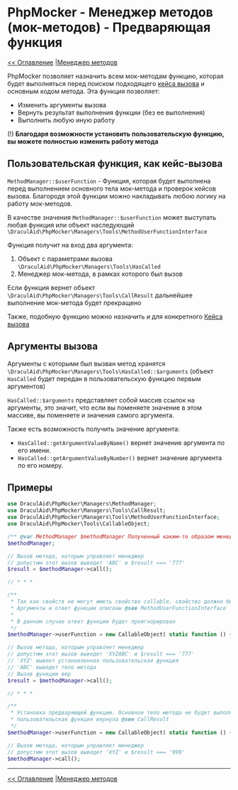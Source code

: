 # PhpMocker - Менеджер методов (мок-методов) - Предваряющая функция
[<< Оглавление](../README.md) |[Менеджер методов](README.md)

PhpMocker позволяет назначить всем мок-методам функцию, которая будет выполняться перед поиском подходящего [кейса вызова](../mock-cases/README.md)
и основным кодом метода. Эта функция позволяет:
* Изменить аргументы вызова
* Вернуть результат выполнения функции (без ее выполнения)
* Выполнить любую иную работу

(!) **Благодаря возможности установить пользовательскую функцию, вы можете полностью изменить работу метода**

## Пользовательская функция, как кейс-вызова

`MethodManager::$userFunction` - Функция, которая будет выполнена перед выполнением основного тела мок-метода и проверок
кейсов вызова. Благородя этой функции можно накладывать любою логику на работу мок-методов.

В качестве значения `MethodManager::$userFunction` может выступать любая функция или объект наследующий `\DraculAid\PhpMocker\Managers\Tools\MethodUserFunctionInterface`

Функция получит на вход два аргумента:
1) Объект с параметрами вызова `\DraculAid\PhpMocker\Managers\Tools\HasCalled`
2) Менеджер мок-метода, в рамках которого был вызов

Если функция вернет объект `\DraculAid\PhpMocker\Managers\Tools\CallResult` дальнейшее выполнение мок-метода будет прекращено

Также, подобную функцию можно назначить и для конкретного [Кейса вызова](../mock-cases/README.md)

## Аргументы вызова

Аргументы с которыми был вызван метод хранятся `\DraculAid\PhpMocker\Managers\Tools\HasCalled::$arguments` (объект `HasCalled`
будет передан в пользовательскую функцию первым аргументов)

`HasCalled::$arguments` представляет собой массив ссылок на аргументы, это значит, что если вы поменяете значение в этом массиве,
вы поменяете и значения самого аргумента.

Также есть возможность получить значение аргумента:
* `HasCalled::getArgumentValueByName()` вернет значение аргумента по его имени.
* `HasCalled::getArgumentValueByNumber()` вернет значение аргумента по его номеру.

## Примеры

```php
use DraculAid\PhpMocker\Managers\MethodManager;
use DraculAid\PhpMocker\Managers\Tools\CallResult;
use DraculAid\PhpMocker\Managers\Tools\MethodUserFunctionInterface;
use DraculAid\PhpMocker\Tools\CallableObject;

/** @var MethodManager $methodManager Полученный каким-то образом менеджер метода */
$methodManager;

// Вызов метода, которым управляет менеджер
// допустим этот вызов выведет 'ABC' и $result === '777'
$result = $methodManager->call();

// * * *

/**
 * Так как свойств не могут иметь свойство callable, свойство должно быть @see CallableObject
 * Аргументы и ответ функции описаны @see MethodUserFunctionInterface
 * 
 * В данном случае ответ функции будет проигнорирован
 */
$methodManager->userFunction = new CallableObject( static function () {echo 'XYZ'; return false;} );

// Вызов метода, которым управляет менеджер
// допустим этот вызов выведет 'XYZABC' и $result === '777'
// 'XYZ' вывеет установленная пользовательская функция
// 'ABC' выведет тело метода
// Вызов функции вер
$result = $methodManager->call();

// * * *

/**
 * Установка предваряющей функции. Основное тело метода не будет выполнено, так как
 * пользовательская функция вернула @see CallResult
 */
$methodManager->userFunction = new CallableObject( static function () {echo 'XYZ'; return CallResult(true, '999');} );

// Вызов метода, которым управляет менеджер
// допустим этот вызов выведет 'XYZ' и $result === '999'
$methodManager->call();
```

---

[<< Оглавление](../README.md) |[Менеджер методов](README.md)

